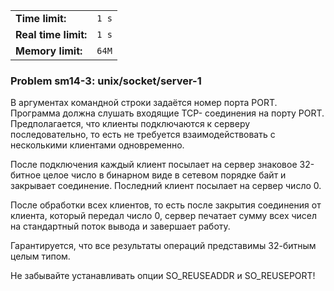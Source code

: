 |                      |       |
|----------------------|-------|
| **Time limit:**      | `1 s` |
| **Real time limit:** | `1 s` |
| **Memory limit:**    | `64M` |


### Problem sm14-3: unix/socket/server-1

В аргументах командной строки задаётся номер порта PORT. Программа должна слушать входящие TCP-
соединения на порту PORT. Предполагается, что клиенты подключаются к серверу последовательно, то
есть не требуется взаимодействовать с несколькими клиентами одновременно.

После подключения каждый клиент посылает на сервер знаковое 32-битное целое число в бинарном виде в
сетевом порядке байт и закрывает соединение. Последний клиент посылает на сервер число 0.

После обработки всех клиентов, то есть после закрытия соединения от клиента, который передал число
0, сервер печатает сумму всех чисел на стандартный поток вывода и завершает работу.

Гарантируется, что все результаты операций представимы 32-битным целым типом.

Не забывайте устанавливать опции SO_REUSEADDR и SO_REUSEPORT!

